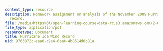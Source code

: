 ```yaml
---
content_type: resource
description: Homework assignment on analysis of the November 2009 Hurricane Ida wind
  record.
file: /media/https%3A/open-learning-course-data-rc.s3.amazonaws.com/2-017j-design-of-electromechanical-robotic-systems-fall-2009/9763372ceaa0c2a46aa04b8514d0c81a_MIT2_017JF09_p39.pdf
file_type: application/pdf
resourcetype: Document
title: Hurricane Ida Wind Record
uid: 9763372c-eaa0-c2a4-6aa0-4b8514d0c81a
---
```

